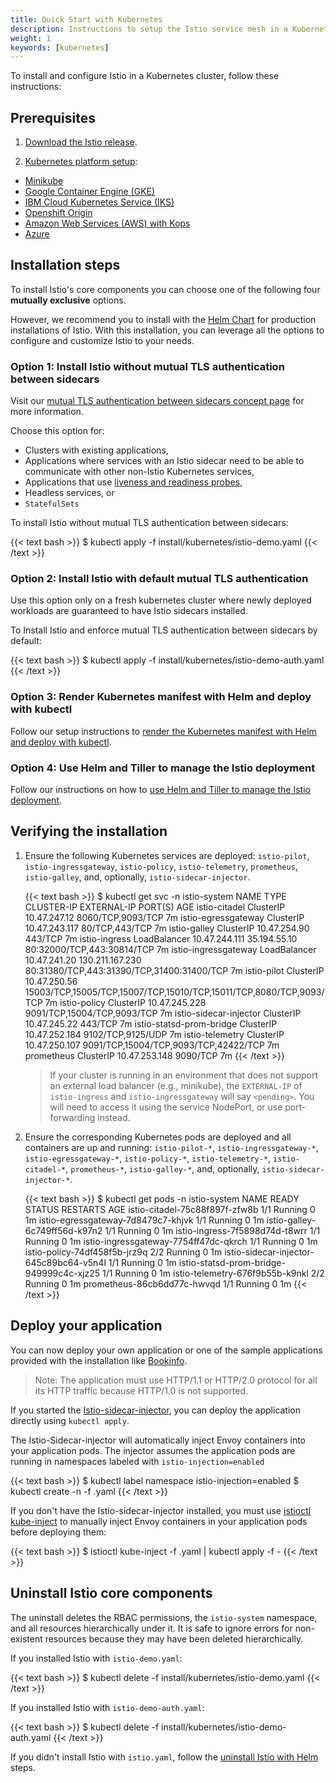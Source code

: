 ```yaml
---
title: Quick Start with Kubernetes
description: Instructions to setup the Istio service mesh in a Kubernetes cluster.
weight: 1
keywords: [kubernetes]
---
```


To install and configure Istio in a Kubernetes cluster, follow these instructions:

## Prerequisites

1. [Download the Istio release](/docs/setup/kubernetes/download-release/).

1. [Kubernetes platform setup](/docs/setup/kubernetes/platform-setup/):
  * [Minikube](/docs/setup/kubernetes/platform-setup/minikube/)
  * [Google Container Engine (GKE)](/docs/setup/kubernetes/platform-setup/gke/)
  * [IBM Cloud Kubernetes Service (IKS)](/docs/setup/kubernetes/platform-setup/ibm/)
  * [Openshift Origin](/docs/setup/kubernetes/platform-setup/openshift/)
  * [Amazon Web Services (AWS) with Kops](/docs/setup/kubernetes/platform-setup/aws/)
  * [Azure](/docs/setup/kubernetes/platform-setup/azure/)

## Installation steps

To install Istio's core components you can choose one of the following four
**mutually exclusive** options.

However, we recommend you to install with the
[Helm Chart](/docs/setup/kubernetes/helm-install/) for production
installations of Istio. With this installation, you can leverage all the
options to configure and customize Istio to your needs.

### Option 1: Install Istio without mutual TLS authentication between sidecars

Visit our
[mutual TLS authentication between sidecars concept page](/docs/concepts/security/#mutual-tls-authentication)
for more information.

Choose this option for:

* Clusters with existing applications,
* Applications where services with an Istio sidecar need to be able to
  communicate with other non-Istio Kubernetes services,
* Applications that use
  [liveness and readiness probes](https://kubernetes.io/docs/tasks/configure-pod-container/configure-liveness-readiness-probes/),
* Headless services, or
* `StatefulSets`

To install Istio without mutual TLS authentication between sidecars:

{{< text bash >}}
$ kubectl apply -f install/kubernetes/istio-demo.yaml
{{< /text >}}

### Option 2: Install Istio with default mutual TLS authentication

Use this option only on a fresh kubernetes cluster where newly deployed
workloads are guaranteed to have Istio sidecars installed.

To Install Istio and enforce mutual TLS authentication between sidecars by
default:

{{< text bash >}}
$ kubectl apply -f install/kubernetes/istio-demo-auth.yaml
{{< /text >}}

### Option 3: Render Kubernetes manifest with Helm and deploy with kubectl

Follow our setup instructions to
[render the Kubernetes manifest with Helm and deploy with kubectl](/docs/setup/kubernetes/helm-install/#option-1-install-with-helm-via-helm-template).

### Option 4: Use Helm and Tiller to manage the Istio deployment

Follow our instructions on how to
[use Helm and Tiller to manage the Istio deployment](/docs/setup/kubernetes/helm-install/#option-2-install-with-helm-and-tiller-via-helm-install).

## Verifying the installation

1.  Ensure the following Kubernetes services are deployed: `istio-pilot`,
    `istio-ingressgateway`, `istio-policy`, `istio-telemetry`, `prometheus`,
    `istio-galley`, and, optionally, `istio-sidecar-injector`.

    {{< text bash >}}
    $ kubectl get svc -n istio-system
    NAME                       TYPE           CLUSTER-IP      EXTERNAL-IP       PORT(S)                                                               AGE
    istio-citadel              ClusterIP      10.47.247.12    <none>            8060/TCP,9093/TCP                                                     7m
    istio-egressgateway        ClusterIP      10.47.243.117   <none>            80/TCP,443/TCP                                                        7m
    istio-galley               ClusterIP      10.47.254.90    <none>            443/TCP                                                               7m
    istio-ingress              LoadBalancer   10.47.244.111   35.194.55.10      80:32000/TCP,443:30814/TCP                                            7m
    istio-ingressgateway       LoadBalancer   10.47.241.20    130.211.167.230   80:31380/TCP,443:31390/TCP,31400:31400/TCP                            7m
    istio-pilot                ClusterIP      10.47.250.56    <none>            15003/TCP,15005/TCP,15007/TCP,15010/TCP,15011/TCP,8080/TCP,9093/TCP   7m
    istio-policy               ClusterIP      10.47.245.228   <none>            9091/TCP,15004/TCP,9093/TCP                                           7m
    istio-sidecar-injector     ClusterIP      10.47.245.22    <none>            443/TCP                                                               7m
    istio-statsd-prom-bridge   ClusterIP      10.47.252.184   <none>            9102/TCP,9125/UDP                                                     7m
    istio-telemetry            ClusterIP      10.47.250.107   <none>            9091/TCP,15004/TCP,9093/TCP,42422/TCP                                 7m
    prometheus                 ClusterIP      10.47.253.148   <none>            9090/TCP                                                              7m
    {{< /text >}}

    > If your cluster is running in an environment that does not
    > support an external load balancer (e.g., minikube), the
    > `EXTERNAL-IP` of `istio-ingress` and `istio-ingressgateway` will
    > say `<pending>`. You will need to access it using the service
    > NodePort, or use port-forwarding instead.

1.  Ensure the corresponding Kubernetes pods are deployed and all containers
    are up and running: `istio-pilot-*`, `istio-ingressgateway-*`,
    `istio-egressgateway-*`, `istio-policy-*`, `istio-telemetry-*`,
    `istio-citadel-*`, `prometheus-*`, `istio-galley-*`, and, optionally,
    `istio-sidecar-injector-*`.

    {{< text bash >}}
    $ kubectl get pods -n istio-system
    NAME                                       READY     STATUS        RESTARTS   AGE
    istio-citadel-75c88f897f-zfw8b             1/1       Running       0          1m
    istio-egressgateway-7d8479c7-khjvk         1/1       Running       0          1m
    istio-galley-6c749ff56d-k97n2              1/1       Running       0          1m
    istio-ingress-7f5898d74d-t8wrr             1/1       Running       0          1m
    istio-ingressgateway-7754ff47dc-qkrch      1/1       Running       0          1m
    istio-policy-74df458f5b-jrz9q              2/2       Running       0          1m
    istio-sidecar-injector-645c89bc64-v5n4l    1/1       Running       0          1m
    istio-statsd-prom-bridge-949999c4c-xjz25   1/1       Running       0          1m
    istio-telemetry-676f9b55b-k9nkl            2/2       Running       0          1m
    prometheus-86cb6dd77c-hwvqd                1/1       Running       0          1m
    {{< /text >}}

## Deploy your application

You can now deploy your own application or one of the sample applications
provided with the installation like [Bookinfo](/docs/examples/bookinfo/).

> Note: The application must use HTTP/1.1 or HTTP/2.0 protocol for all its HTTP
> traffic because HTTP/1.0 is not supported.

If you started the
[Istio-sidecar-injector](/docs/setup/kubernetes/sidecar-injection/#automatic-sidecar-injection),
you can deploy the application directly using `kubectl apply`.

The Istio-Sidecar-injector will automatically inject Envoy containers into your
application pods. The injector assumes the application pods are running in
namespaces labeled with `istio-injection=enabled`

{{< text bash >}}
$ kubectl label namespace <namespace> istio-injection=enabled
$ kubectl create -n <namespace> -f <your-app-spec>.yaml
{{< /text >}}

If you don't have the Istio-sidecar-injector installed, you must use
[istioctl kube-inject](/docs/reference/commands/istioctl/#istioctl-kube-inject)
to manually inject Envoy containers in your application pods before deploying
them:

{{< text bash >}}
$ istioctl kube-inject -f <your-app-spec>.yaml | kubectl apply -f -
{{< /text >}}

## Uninstall Istio core components

The uninstall deletes the RBAC permissions, the `istio-system` namespace, and
all resources hierarchically under it. It is safe to ignore errors for
non-existent resources because they may have been deleted hierarchically.

If you installed Istio with `istio-demo.yaml`:

{{< text bash >}}
$ kubectl delete -f install/kubernetes/istio-demo.yaml
{{< /text >}}

If you installed Istio with `istio-demo-auth.yaml`:

{{< text bash >}}
$ kubectl delete -f install/kubernetes/istio-demo-auth.yaml
{{< /text >}}

If you didn't install Istio with `istio.yaml`, follow the [uninstall Istio with
Helm](/docs/setup/kubernetes/helm-install/#uninstall) steps.

